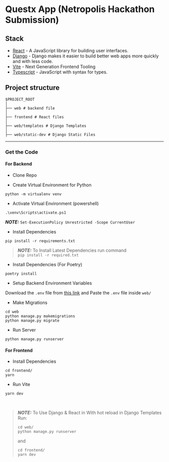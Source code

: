 
# Questx App (Netropolis Hackathon Submission)

## Stack

- [React](https://reactjs.org/) - A JavaScript library for building user interfaces.
- [Django](https://www.djangoproject.com/) - Django makes it easier to build better web apps more quickly and with less code.
- [Vite](https://vitejs.dev/) - Next Generation Frontend Tooling
- [Typescript](https://www.typescriptlang.org/) - JavaScript with syntax for types.

## Project structure

```
$PROJECT_ROOT
│   
├── web # backend file
│   
├── frontend # React files
│   
├── web/templates # Django Templates
│   
├── web/static-dev # Django Static Files
```
---

### Get the Code

#### For Backend

- Clone Repo

- Create Virtual Environment for Python

```
python -m virtualenv venv
```

- Activate Virtual Environment (powershell)

```
.\venv\Scripts\activate.ps1
```
**_NOTE:_** `Set-ExecutionPolicy Unrestricted -Scope CurrentUser`

- Install Dependencies

```
pip install -r requirements.txt
```

> **_NOTE:_**     To Install Latest Dependencies run command <br/>
> ``
> pip install -r required.txt
> ``

- Install Dependencies (For Poetry)

```
poetry install
```

- Setup Backend Environment Variables

Download the `.env` file from [this link](https://drive.google.com/file/d/1qP4zfaSQKpI4aIJVJ83dMQrdrdKaOWW0/view?usp=sharing) and Paste the `.env` file inside `web/` 

- Make Migrations

```
cd web
python manage.py makemigrations
python manage.py migrate
```
- Run Server

```
python manage.py runserver
```

####  For Frontend

- Install Dependencies

```
cd frontend/
yarn
```
- Run Vite

```
yarn dev
```
<br/>


> **_NOTE:_**     To Use Django & React in With hot reload in Django Templates Run: <br/>
> ``` 
> cd web/
> python manage.py runserver
> ```
> and 
> ```
> cd frontend/
> yarn dev
> ``` 

